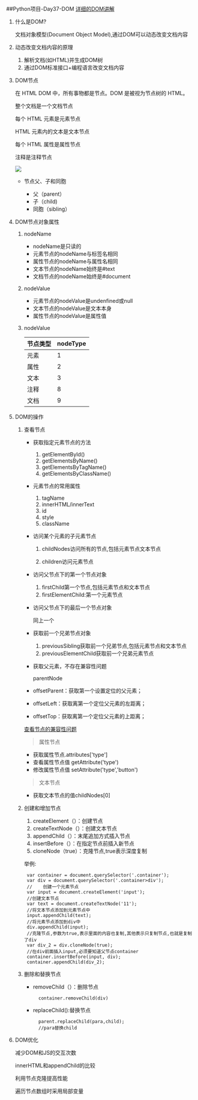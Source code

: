 ##Python项目-Day37-DOM
[详细的DOM讲解](http://www.w3school.com.cn/htmldom/dom_nodes.asp)

1. 什么是DOM?

	文档对象模型(Document Object Model),通过DOM可以动态改变文档内容

2. 动态改变文档内容的原理

	1. 解析文档(如HTML)并生成DOM树
	2. 通过DOM标准接口+编程语言改变文档内容


3. DOM节点

	在 HTML DOM 中，所有事物都是节点。DOM 是被视为节点树的 HTML。

	整个文档是一个文档节点

	每个 HTML 元素是元素节点

	HTML 元素内的文本是文本节点

	每个 HTML 属性是属性节点

	注释是注释节点
		
	![](https://i.imgur.com/k5cCoke.jpg)


	* 节点父、子和同胞

		* 父（parent）
		* 子（child)
		* 同胞（sibling）
		
4. DOM节点对象属性

	1. nodeName
		
		* nodeName是只读的
		* 元素节点的nodeName与标签名相同
		* 属性节点的nodeName与属性名相同
		* 文本节点的nodeName始终是#text
		* 文档节点的nodeName始终是#document

	2. nodeValue

		* 元素节点的nodeValue是undenfined或null
		* 文本节点的nodeValue是文本本身
		* 属性节点的nodeValue是属性值
	3. nodeValue

		节点类型|nodeType
		--|--|
		元素|1
		属性|2
		文本|3
		注释|8
		文档|9


5. DOM的操作

	1. 查看节点
		
		* 获取指定元素节点的方法

			1. getElementById()
			2. getElementsByName()
			3. getElementsByTagName()
			4. getElementsByClassName()

		* 元素节点的常用属性

			1. tagName
			2. innerHTML/innerText
			3. id
			4. style
			5. className


		* 访问某个元素的子元素节点


			1. childNodes访问所有的节点,包括元素节点文本节点

			2. children访问元素节点


		* 访问父节点下的第一个节点对象

			1. firstChild第一个节点,包括元素节点和文本节点
			2. firstElementChild:第一个元素节点

		* 访问父节点下的最后一个节点对象

			同上一个

		* 获取前一个兄弟节点对象

			1. previousSibling获取前一个兄弟节点,包括元素节点和文本节点
			2. previousElementChild获取前一个兄弟元素节点

		* 获取父元素，不存在兼容性问题

			parentNode

		* offsetParent：获取第一个设置定位的父元素；

     	* offsetLeft：获取离第一个定位父元素的左距离；

     	* offsetTop：获取离第一个定位父元素的上距离；

		[查看节点的兼容性问题](https://www.cnblogs.com/ilovexiaoming/p/6853176.html)

	
		> 属性节点

		* 获取属性节点.attributes['type']
		* 查看属性节点值 getAttribute('type')
		* 修改属性节点值 setAttribute('type','button')

		> 文本节点

		* 获取文本节点的值childNodes[0]

	2. 创建和增加节点

		1. createElement（）：创建节点
		2. createTextNode（）：创建文本节点
		3. appendChild（）：末尾追加方式插入节点
		4. insertBefore（）：在指定节点前插入新节点
		5. cloneNode（true）：克隆节点,true表示深度复制

		举例:

			var container = document.querySelector('.container');
			var div = document.querySelector('.container>div');
			//    创建一个元素节点
			var input = document.createElement('input');
			//创建文本节点
			var text = document.createTextNode('11');
			//将文本节点添加到元素节点中
			input.appendChild(text);
			//将元素节点添加到div中
			div.appendChild(input);
			//克隆节点,参数为true,表示里面的内容也复制,其他表示只复制节点,也就是复制了div
			var div_2 = div.cloneNode(true);
			//在div前面插入input,必须要知道父节点container
			container.insertBefore(input, div);
			container.appendChild(div_2);

	3. 删除和替换节点

		* removeChild（）：删除节点  
		
		
				container.removeChild(div)

		* replaceChild():替换节点

				parent.replaceChild(para,child);
				//para替换child

6. DOM优化

	减少DOM和JS的交互次数


	innerHTML和appendChild的比较

	利用节点克隆提高性能

	遍历节点数组时采用局部变量
